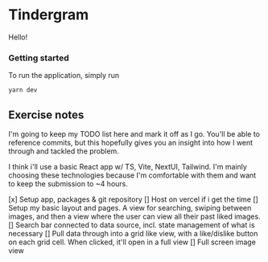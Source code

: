 # Tindergram

Hello!

### Getting started

To run the application, simply run

`yarn dev`

## Exercise notes

I'm going to keep my TODO list here and mark it off as I go. You'll be able to reference commits, but this hopefully gives you an insight into how I went through and tackled the problem.

I think i'll use a basic React app w/ TS, Vite, NextUI, Tailwind. I'm mainly choosing these technologies because I'm comfortable with them and want to keep the submission to ~4 hours.

[x] Setup app, packages & git repository
[] Host on vercel if i get the time
[] Setup my basic layout and pages. A view for searching, swiping between images, and then a view where the user can view all their past liked images.
[] Search bar connected to data source, incl. state management of what is necessary
[] Pull data through into a grid like view, with a like/dislike button on each grid cell. When clicked, it'll open in a full view
[] Full screen image view
